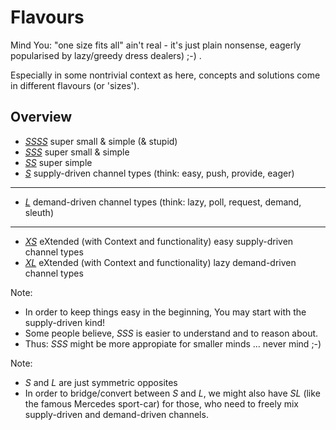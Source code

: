 # Flavours

Mind You: "one size fits all" ain't real - it's just plain nonsense, eagerly popularised by lazy/greedy dress dealers) ;-) .

Especially in some nontrivial context as here, concepts and solutions come in different flavours (or 'sizes').

## Overview
* *[SSSS](ssss/ReadMe.md)*	super small & simple (& stupid)
* *[SSS](sss/ReadMe.md)*	super small & simple
* *[SS](ss/ReadMe.md)*	super simple
* *[S](s/ReadMe.md)* 	supply-driven channel types (think: easy, push, provide, eager)

---
* *[L](l/ReadMe.md)* 	demand-driven channel types (think: lazy, poll, request, demand, sleuth)

---
* *[XS](xs/ReadMe.md)*	eXtended (with Context and functionality) easy supply-driven channel types 
* *[XL](xl/ReadMe.md)*	eXtended (with Context and functionality) lazy demand-driven channel types

Note:
* In order to keep things easy in the beginning, You may start with the supply-driven kind!
* Some people believe, _SSS_ is easier to understand and to reason about.
* Thus: _SSS_ might be more appropiate for smaller minds ... never mind ;-)

Note:
* _S_ and _L_ are just symmetric opposites
* In order to bridge/convert between _S_ and _L_, we might also have *SL* (like the famous Mercedes sport-car) for those, who need to freely mix supply-driven and demand-driven channels.

